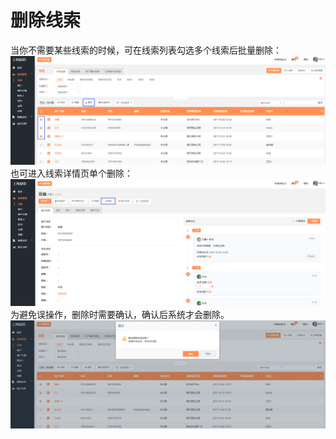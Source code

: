 # 删除线索

当你不需要某些线索的时候，可在线索列表勾选多个线索后批量删除：![](/assets/lix线索删除.png)也可进入线索详情页单个删除：![](/assets/lix单个线索删除.png)为避免误操作，删除时需要确认，确认后系统才会删除。![](/assets/lix提醒删除.png)

